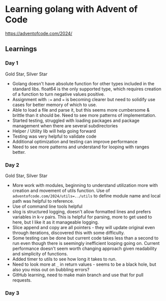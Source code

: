 # Learning golang with Advent of Code

https://adventofcode.com/2024/

## Learnings
### Day 1

Gold Star, Silver Star

* Golang doesn't have absolute function for other types included in the standard libs. float64 is the only supported type, which requires creation of a function to turn negative values positive. 
* Assignment with `:=` and `=` is becoming clearer but need to solidify use cases for better memory of which to use.
* Able to load a file and parse it, but this seems more  cumbersome & brittle than it should be. Need to see more patterns of implementation.
* Started testing, struggled with loading packages and package management when there are several subdirectories
* Helper / Utility lib will help going forward
* Testing was very helpful to validate code
* Additional optimization and testing can improve performance
* Need to see more patterns and understand for looping with ranges better.

### Day 2

Gold Star, Silver Star

* More work with modules, beginning to understand utilization more with creation and movement of utils function. Use of `adventofcode.com/2024/utils=../utils` to define module name and local path was helpful to reference. 
* Use of command line tools helpful
* slog is structured logging, doesn't allow formatted lines and prefers variables in k-v pairs. This is helpful for parsing, more to get used to here, but I like it as it manageable logging. 
* Slice append and copy are all pointers - they will update original even through iterations, discovered this with some difficulty.
* Some testing can be done but current code takes less than a second to run even though there is seemingly inefficient looping going on. Current performance doesn't seem worth changing approach given readability and simplicity of functions.
* Added timer to utils to see how long it takes to run.
* Need to look more at `_` in return values - seems to be a black hole, but also you miss out on bubbling errors?
* GitHub learning, need to make main branch and use that for pull requests.

### Day 3